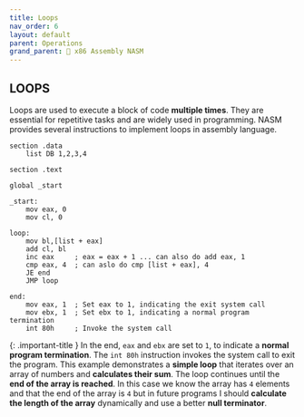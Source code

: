 ```yaml
---
title: Loops
nav_order: 6
layout: default
parent: Operations
grand_parent: 🔲 x86 Assembly NASM
---
```


## **LOOPS**

Loops are used to execute a block of code **multiple times**. They are essential for repetitive tasks and are widely used in programming. NASM provides several instructions to implement loops in assembly language.

```
section .data
    list DB 1,2,3,4

section .text

global _start

_start:
    mov eax, 0
    mov cl, 0

loop:
    mov bl,[list + eax]
    add cl, bl
    inc eax     ; eax = eax + 1 ... can also do add eax, 1
    cmp eax, 4  ; can aslo do cmp [list + eax], 4
    JE end
    JMP loop

end:
    mov eax, 1  ; Set eax to 1, indicating the exit system call
    mov ebx, 1  ; Set ebx to 1, indicating a normal program termination
    int 80h     ; Invoke the system call
```

{: .important-title }
In the end, `eax` and `ebx` are set to `1`, to indicate a **normal program termination**. The `int 80h` instruction invokes the system call to exit the program. This example demonstrates a **simple loop** that iterates over an array of numbers and **calculates their sum**. The loop continues until the **end of the array is reached**. In this case we know the array has `4` elements and that the end of the array is `4` but in future programs I should **calculate the length of the array** dynamically and use a better **null terminator**.
